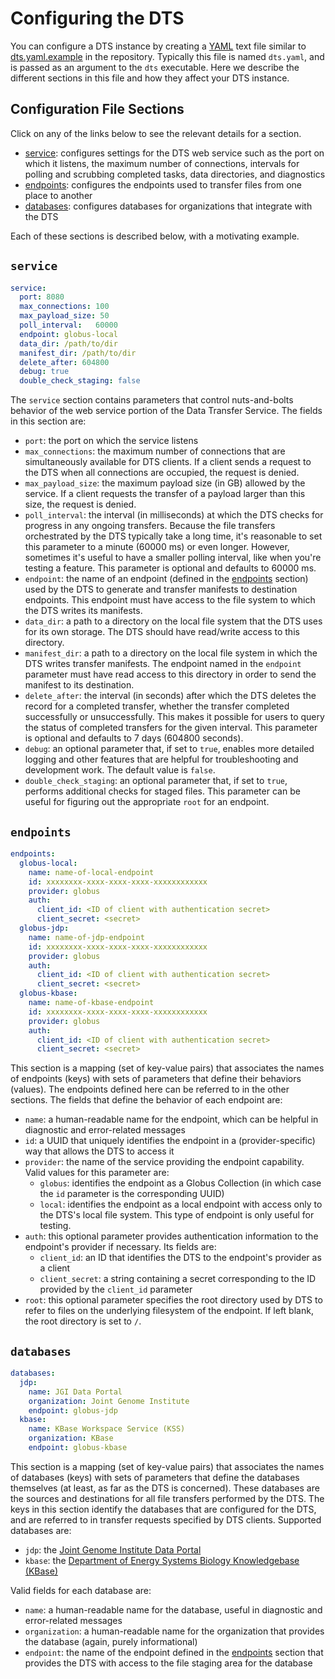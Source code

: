 # Configuring the DTS

You can configure a DTS instance by creating a [YAML](https://yaml.org/) text
file similar to [dts.yaml.example](https://github.com/kbase/dts/blob/main/dts.yaml.example)
in the repository. Typically this file is named `dts.yaml`, and is passed as an
argument to the `dts` executable. Here we describe the different sections in
this file and how they affect your DTS instance.

## Configuration File Sections

Click on any of the links below to see the relevant details for a section.

* [service](config.md#service): configureѕ settings for the DTS web service
  such as the port on which it listens, the maximum number of connections,
  intervals for polling and scrubbing completed tasks, data directories, and
  diagnostics
* [endpoints](config.md#endpoints): configures the endpoints used to transfer
  files from one place to another
* [databases](config.md#databases): configures databases for organizations that
  integrate with the DTS

Each of these sections is described below, with a motivating example.

## `service`

```yaml
service:
  port: 8080
  max_connections: 100
  max_payload_size: 50
  poll_interval:   60000
  endpoint: globus-local
  data_dir: /path/to/dir
  manifest_dir: /path/to/dir
  delete_after: 604800
  debug: true
  double_check_staging: false
```

The `service` section contains parameters that control nuts-and-bolts behavior
of the web service portion of the Data Transfer Service. The fields in this
section are:

* `port`: the port on which the service listens
* `max_connections`: the maximum number of connections that are simultaneously
  available for DTS clients. If a client sends a request to the DTS when all
  connections are occupied, the request is denied.
* `max_payload_size`: the maximum payload size (in GB) allowed by the service.
  If a client requests the transfer of a payload larger than this size, the
  request is denied.
* `poll_interval`: the interval (in milliseconds) at which the DTS checks for
  progress in any ongoing transfers. Because the file transfers orchestrated by
  the DTS typically take a long time, it's reasonable to set this parameter to
  a minute (60000 ms) or even longer. However, sometimes it's useful to have a
  smaller polling interval, like when you're testing a feature. This parameter
  is optional and defaults to 60000 ms.
* `endpoint`: the name of an endpoint (defined in the [endpoints](config.md#endpoints)
  section) used by the DTS to generate and transfer manifests to destination
  endpoints. This endpoint must have access to the file system to which the DTS
  writes its manifests.
* `data_dir`: a path to a directory on the local file system that the DTS uses
  for its own storage. The DTS should have read/write access to this directory.
* `manifest_dir`: a path to a directory on the local file system in which the
  DTS writes transfer manifests. The endpoint named in the `endpoint` parameter
  must have read access to this directory in order to send the manifest to its
  destination.
* `delete_after`: the interval (in seconds) after which the DTS deletes the
  record for a completed transfer, whether the transfer completed successfully
  or unsuccessfully. This makes it possible for users to query the status of
  completed transfers for the given interval. This parameter is optional and
  defaults to 7 days (604800 seconds).
* `debug`: an optional parameter that, if set to `true`, enables more detailed
  logging and other features that are helpful for troubleshooting and
  development work. The default value is `false`.
* `double_check_staging`: an optional parameter that, if set to `true`, performs
  additional checks for staged files. This parameter can be useful for figuring
  out the appropriate `root` for an endpoint.

## `endpoints`

```yaml
endpoints:
  globus-local:
    name: name-of-local-endpoint
    id: xxxxxxxx-xxxx-xxxx-xxxx-xxxxxxxxxxxx
    provider: globus
    auth:
      client_id: <ID of client with authentication secret>
      client_secret: <secret>
  globus-jdp:
    name: name-of-jdp-endpoint
    id: xxxxxxxx-xxxx-xxxx-xxxx-xxxxxxxxxxxx
    provider: globus
    auth:
      client_id: <ID of client with authentication secret>
      client_secret: <secret>
  globus-kbase:
    name: name-of-kbase-endpoint
    id: xxxxxxxx-xxxx-xxxx-xxxx-xxxxxxxxxxxx
    provider: globus
    auth:
      client_id: <ID of client with authentication secret>
      client_secret: <secret>
```

This section is a mapping (set of key-value pairs) that associates the names
of endpoints (keys) with sets of parameters that define their behaviors
(values). The endpoints defined here can be referred to in the other sections.
The fields that define the behavior of each endpoint are:

* `name`: a human-readable name for the endpoint, which can be helpful in
  diagnostic and error-related messages
* `id`: a UUID that uniquely identifies the endpoint in a (provider-specific)
  way that allows the DTS to access it
* `provider`: the name of the service providing the endpoint capability.
  Valid values for this parameter are:
    * `globus`: identifies the endpoint as a Globus Collection (in which case
      the `id` parameter is the corresponding UUID)
    * `local`: identifies the endpoint as a local endpoint with access only to
      the DTS's local file system. This type of endpoint is only useful for
      testing.
* `auth`: this optional parameter provides authentication information to the
  endpoint's provider if necessary. Its fields are:
    * `client_id`: an ID that identifies the DTS to the endpoint's provider as
      a client
    * `client_secret`: a string containing a secret corresponding to the ID
      provided by the `client_id` parameter
* `root`: this optional parameter specifies the root directory used by DTS to
  refer to files on the underlying filesystem of the endpoint. If left blank,
  the root directory is set to `/`.

## `databases`

```yaml
databases:
  jdp:
    name: JGI Data Portal
    organization: Joint Genome Institute
    endpoint: globus-jdp
  kbase:
    name: KBase Workspace Service (KSS)
    organization: KBase
    endpoint: globus-kbase
```

This section is a mapping (set of key-value pairs) that associates the names
of databases (keys) with sets of parameters that define the databases themselves
(at least, as far as the DTS is concerned). These databases are the sources and
destinations for all file transfers performed by the DTS. The keys in this
section identify the databases that are configured for the DTS, and are referred
to in transfer requests specified by DTS clients. Supported databases are:

* `jdp`: the [Joint Genome Institute Data Portal](https://data.jgi.doe.gov/)
* `kbase`: the [Department of Energy Systems Biology Knowledgebase (KBase)](https://www.kbase.us/)

Valid fields for each database are:

* `name`: a human-readable name for the database, useful in diagnostic and
  error-related messages
* `organization`: a human-readable name for the organization that provides the
  database (again, purely informational)
* `endpoint`: the name of the endpoint defined in the [endpoints](config.md#endpoints)
  section that provides the DTS with access to the file staging area for the
  database

